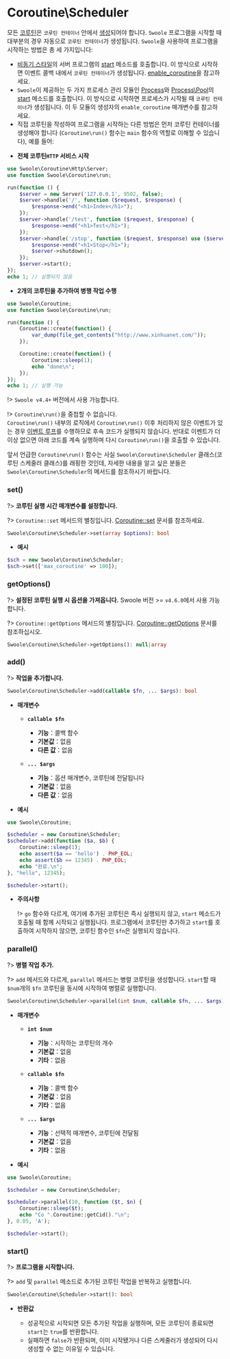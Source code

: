 # Coroutine\Scheduler

모든 [코루틴](/coroutine)은 `코루틴 컨테이너` 안에서 [생성](/coroutine/coroutine?id=create)되어야 합니다. `Swoole` 프로그램을 시작할 때 대부분의 경우 자동으로 `코루틴 컨테이너`가 생성됩니다. `Swoole`을 사용하여 프로그램을 시작하는 방법은 총 세 가지입니다:

- [비동기 스타일](/server/init)의 서버 프로그램의 [start](/server/methods?id=start) 메소드를 호출합니다. 이 방식으로 시작하면 이벤트 콜백 내에서 `코루틴 컨테이너`가 생성됩니다. [enable_coroutine](/server/setting?id=enable_coroutine)을 참고하세요.
- `Swoole`이 제공하는 두 가지 프로세스 관리 모듈인 [Process](/process/process)와 [Process\Pool](/process/process_pool)의 [start](/process/process_pool?id=start) 메소드를 호출합니다. 이 방식으로 시작하면 프로세스가 시작될 때 `코루틴 컨테이너`가 생성됩니다. 이 두 모듈의 생성자의 `enable_coroutine` 매개변수를 참고하세요.
- 직접 코루틴을 작성하여 프로그램을 시작하는 다른 방법은 먼저 코루틴 컨테이너를 생성해야 합니다 (`Coroutine\run()` 함수는 `main` 함수의 역할로 이해할 수 있습니다), 예를 들어:

* **전체 코루틴`HTTP` 서비스 시작**

```php
use Swoole\Coroutine\Http\Server;
use function Swoole\Coroutine\run;

run(function () {
    $server = new Server('127.0.0.1', 9502, false);
    $server->handle('/', function ($request, $response) {
        $response->end("<h1>Index</h1>");
    });
    $server->handle('/test', function ($request, $response) {
        $response->end("<h1>Test</h1>");
    });
    $server->handle('/stop', function ($request, $response) use ($server) {
        $response->end("<h1>Stop</h1>");
        $server->shutdown();
    });
    $server->start();
});
echo 1; // 실행되지 않음
```

* **2개의 코루틴을 추가하여 병행 작업 수행**

```php
use Swoole\Coroutine;
use function Swoole\Coroutine\run;

run(function () {
    Coroutine::create(function() {
        var_dump(file_get_contents("http://www.xinhuanet.com/"));
    });

    Coroutine::create(function() {
        Coroutine::sleep(1);
        echo "done\n";
    });
});
echo 1; // 실행 가능
```

!> `Swoole v4.4+` 버전에서 사용 가능합니다.

!> `Coroutine\run()`을 중첩할 수 없습니다.  
`Coroutine\run()` 내부의 로직에서 `Coroutine\run()` 이후 처리하지 않은 이벤트가 있는 경우 [이벤트 루프](learn?id=what-is-eventloop)를 수행하므로 후속 코드가 실행되지 않습니다. 반대로 이벤트가 더 이상 없으면 아래 코드를 계속 실행하며 다시 `Coroutine\run()`을 호출할 수 있습니다.

앞서 언급한 `Coroutine\run()` 함수는 사실 `Swoole\Coroutine\Scheduler` 클래스(코루틴 스케줄러 클래스)를 래핑한 것인데, 자세한 내용을 알고 싶은 분들은 `Swoole\Coroutine\Scheduler`의 메서드를 참조하시기 바랍니다.
### set()

?> **코루틴 실행 시간 매개변수를 설정합니다.**

?> `Coroutine::set` 메서드의 별칭입니다. [Coroutine::set](/coroutine/coroutine?id=set) 문서를 참조하세요.

```php
Swoole\Coroutine\Scheduler->set(array $options): bool
```

  * **예시**

```php
$sch = new Swoole\Coroutine\Scheduler;
$sch->set(['max_coroutine' => 100]);
```
### getOptions()

?> **설정된 코루틴 실행 시 옵션을 가져옵니다.** Swoole 버전 >= `v4.6.0`에서 사용 가능합니다.

?> `Coroutine::getOptions` 메서드의 별칭입니다. [Coroutine::getOptions](/coroutine/coroutine?id=getoptions) 문서를 참조하십시오.

```php
Swoole\Coroutine\Scheduler->getOptions(): null|array
```
### add()

?> **작업을 추가합니다.** 

```php
Swoole\Coroutine\Scheduler->add(callable $fn, ... $args): bool
```

  * **매개변수** 

    * **`callable $fn`**
      * **기능**：콜백 함수
      * **기본값**：없음
      * **다른 값**：없음

    * **`... $args`**
      * **기능**：옵션 매개변수, 코루틴에 전달됩니다
      * **기본값**：없음
      * **다른 값**：없음

  * **예시**

```php
use Swoole\Coroutine;

$scheduler = new Coroutine\Scheduler;
$scheduler->add(function ($a, $b) {
    Coroutine::sleep(1);
    echo assert($a == 'hello') . PHP_EOL;
    echo assert($b == 12345) . PHP_EOL;
    echo "완료.\n";
}, "hello", 12345);

$scheduler->start();
```
  
  * **주의사항**

    !> `go` 함수와 다르게, 여기에 추가된 코루틴은 즉시 실행되지 않고, `start` 메소드가 호출될 때 함께 시작되고 실행됩니다. 프로그램에서 코루틴만 추가하고 `start`를 호출하여 시작하지 않으면, 코루틴 함수인 `$fn`은 실행되지 않습니다.
### parallel()

?> **병렬 작업 추가.** 

?> `add` 메서드와 다르게, `parallel` 메서드는 병렬 코루틴을 생성합니다. `start`할 때 `$num`개의 `$fn` 코루틴을 동시에 시작하여 병렬로 실행합니다.

```php
Swoole\Coroutine\Scheduler->parallel(int $num, callable $fn, ... $args): bool
```

  * **매개변수** 

    * **`int $num`**
      * **기능**：시작하는 코루틴의 개수
      * **기본값**：없음
      * **기타**：없음

    * **`callable $fn`**
      * **기능**：콜백 함수
      * **기본값**：없음
      * **기타**：없음

    * **`... $args`**
      * **기능**：선택적 매개변수, 코루틴에 전달됨
      * **기본값**：없음
      * **기타**：없음

  * **예시**

```php
use Swoole\Coroutine;

$scheduler = new Coroutine\Scheduler;

$scheduler->parallel(10, function ($t, $n) {
    Coroutine::sleep($t);
    echo "Co ".Coroutine::getCid()."\n";
}, 0.05, 'A');

$scheduler->start();
```
### start()

?> **프로그램을 시작합니다.**

?> `add` 및 `parallel` 메소드로 추가된 코루틴 작업을 반복하고 실행합니다.

```php
Swoole\Coroutine\Scheduler->start(): bool
```

  * **반환값**

    * 성공적으로 시작되면 모든 추가된 작업을 실행하며, 모든 코루틴이 종료되면 `start`는 `true`를 반환합니다.
    * 실패하면 `false`가 반환되며, 이미 시작됐거나 다른 스케줄러가 생성되어 다시 생성할 수 없는 이유일 수 있습니다.
